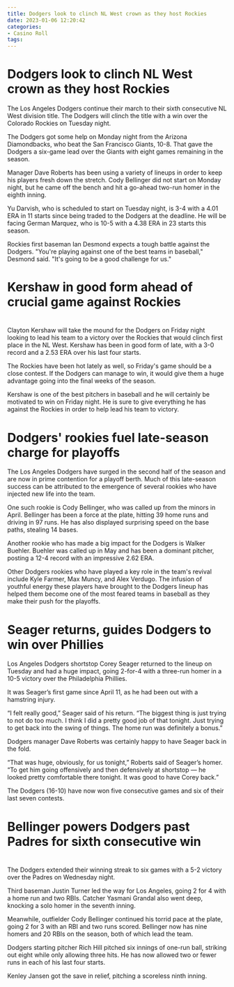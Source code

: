 ```yaml
---
title: Dodgers look to clinch NL West crown as they host Rockies
date: 2023-01-06 12:20:42
categories:
- Casino Roll
tags:
---
```



#  Dodgers look to clinch NL West crown as they host Rockies

The Los Angeles Dodgers continue their march to their sixth consecutive NL West division title. The Dodgers will clinch the title with a win over the Colorado Rockies on Tuesday night.

The Dodgers got some help on Monday night from the Arizona Diamondbacks, who beat the San Francisco Giants, 10-8. That gave the Dodgers a six-game lead over the Giants with eight games remaining in the season.

Manager Dave Roberts has been using a variety of lineups in order to keep his players fresh down the stretch. Cody Bellinger did not start on Monday night, but he came off the bench and hit a go-ahead two-run homer in the eighth inning.

Yu Darvish, who is scheduled to start on Tuesday night, is 3-4 with a 4.01 ERA in 11 starts since being traded to the Dodgers at the deadline. He will be facing German Marquez, who is 10-5 with a 4.38 ERA in 23 starts this season.

Rockies first baseman Ian Desmond expects a tough battle against the Dodgers. "You're playing against one of the best teams in baseball," Desmond said. "It's going to be a good challenge for us."

#  Kershaw in good form ahead of crucial game against Rockies

#

Clayton Kershaw will take the mound for the Dodgers on Friday night looking to lead his team to a victory over the Rockies that would clinch first place in the NL West. Kershaw has been in good form of late, with a 3-0 record and a 2.53 ERA over his last four starts.

The Rockies have been hot lately as well, so Friday's game should be a close contest. If the Dodgers can manage to win, it would give them a huge advantage going into the final weeks of the season.

Kershaw is one of the best pitchers in baseball and he will certainly be motivated to win on Friday night. He is sure to give everything he has against the Rockies in order to help lead his team to victory.

#  Dodgers' rookies fuel late-season charge for playoffs

The Los Angeles Dodgers have surged in the second half of the season and are now in prime contention for a playoff berth. Much of this late-season success can be attributed to the emergence of several rookies who have injected new life into the team.

One such rookie is Cody Bellinger, who was called up from the minors in April. Bellinger has been a force at the plate, hitting 39 home runs and driving in 97 runs. He has also displayed surprising speed on the base paths, stealing 14 bases.

Another rookie who has made a big impact for the Dodgers is Walker Buehler. Buehler was called up in May and has been a dominant pitcher, posting a 12-4 record with an impressive 2.62 ERA.

Other Dodgers rookies who have played a key role in the team's revival include Kyle Farmer, Max Muncy, and Alex Verdugo. The infusion of youthful energy these players have brought to the Dodgers lineup has helped them become one of the most feared teams in baseball as they make their push for the playoffs.

#  Seager returns, guides Dodgers to win over Phillies

Los Angeles Dodgers shortstop Corey Seager returned to the lineup on Tuesday and had a huge impact, going 2-for-4 with a three-run homer in a 10-5 victory over the Philadelphia Phillies.

It was Seager’s first game since April 11, as he had been out with a hamstring injury.

“I felt really good,” Seager said of his return. “The biggest thing is just trying to not do too much. I think I did a pretty good job of that tonight. Just trying to get back into the swing of things. The home run was definitely a bonus.”

Dodgers manager Dave Roberts was certainly happy to have Seager back in the fold.

“That was huge, obviously, for us tonight,” Roberts said of Seager’s homer. “To get him going offensively and then defensively at shortstop — he looked pretty comfortable there tonight. It was good to have Corey back.”

The Dodgers (16-10) have now won five consecutive games and six of their last seven contests.

#  Bellinger powers Dodgers past Padres for sixth consecutive win

#

The Dodgers extended their winning streak to six games with a 5-2 victory over the Padres on Wednesday night.

Third baseman Justin Turner led the way for Los Angeles, going 2 for 4 with a home run and two RBIs. Catcher Yasmani Grandal also went deep, knocking a solo homer in the seventh inning.

Meanwhile, outfielder Cody Bellinger continued his torrid pace at the plate, going 2 for 3 with an RBI and two runs scored. Bellinger now has nine homers and 20 RBIs on the season, both of which lead the team.

Dodgers starting pitcher Rich Hill pitched six innings of one-run ball, striking out eight while only allowing three hits. He has now allowed two or fewer runs in each of his last four starts.

Kenley Jansen got the save in relief, pitching a scoreless ninth inning.